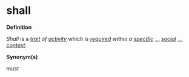# shall

**Definition**

_Shall_ is a [_trait_](https://github.com/gcassel/Modular-Organization-Terminology/blob/master/terms/trait.md) _of_ [_activity_](https://github.com/gcassel/Modular-Organization-Terminology/blob/master/terms/activity.md) which _is_ [_required_](https://github.com/gcassel/Modular-Organization-Terminology/blob/master/terms/require.md) _within a_ [_specific_](https://github.com/gcassel/Modular-Organization-Terminology/blob/master/terms/specific.md) __ [_social_](https://github.com/gcassel/Modular-Organization-Terminology/blob/master/terms/social.md) __ [_context_](https://github.com/gcassel/Modular-Organization-Terminology/blob/master/terms/context.md).

**Synonym(s)**

_must_
